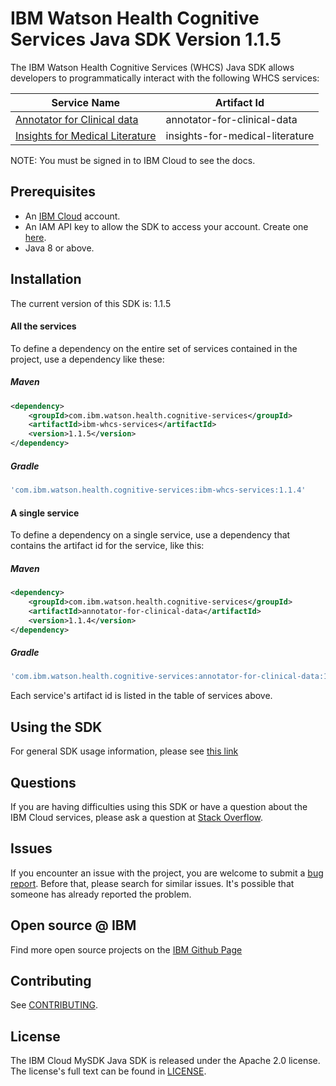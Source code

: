 # IBM Watson Health Cognitive Services Java SDK Version 1.1.5

The IBM Watson Health Cognitive Services (WHCS) Java SDK allows developers to programmatically interact with the following WHCS services:

| Service Name | Artifact Id |
|--------------|-------------|
| [Annotator for Clinical data](https://cloud.ibm.com/apidocs/wh-acd) | annotator-for-clinical-data |
| [Insights for Medical Literature](https://cloud.ibm.com/apidocs/wh-iml) | insights-for-medical-literature |

NOTE:  You must be signed in to IBM Cloud to see the docs.

## Prerequisites

[ibm-cloud-onboarding]: https://cloud.ibm.com/registration

* An [IBM Cloud][ibm-cloud-onboarding] account.
* An IAM API key to allow the SDK to access your account. Create one [here](https://cloud.ibm.com/iam/apikeys).
* Java 8 or above.

## Installation
The current version of this SDK is: 1.1.5

#### All the services
To define a dependency on the entire set of services contained in the project, use a dependency like these:

##### Maven

```xml
<dependency>
	<groupId>com.ibm.watson.health.cognitive-services</groupId>
	<artifactId>ibm-whcs-services</artifactId>
	<version>1.1.5</version>
</dependency>
```

##### Gradle

```gradle
'com.ibm.watson.health.cognitive-services:ibm-whcs-services:1.1.4'
```

#### A single service
To define a dependency on a single service, use a dependency that contains the artifact id for the service, like this:

##### Maven

```xml
<dependency>
    <groupId>com.ibm.watson.health.cognitive-services</groupId>
    <artifactId>annotator-for-clinical-data</artifactId>
    <version>1.1.4</version>
</dependency>
```

##### Gradle
```gradle
'com.ibm.watson.health.cognitive-services:annotator-for-clinical-data:1.1.4'
```
Each service's artifact id is listed in the table of services above.

## Using the SDK
For general SDK usage information, please see [this link](https://github.com/IBM/ibm-cloud-sdk-common/blob/master/README.md)


## Questions

If you are having difficulties using this SDK or have a question about the IBM Cloud services,
please ask a question at
[Stack Overflow](http://stackoverflow.com/questions/ask?tags=ibm-cloud).

## Issues
If you encounter an issue with the project, you are welcome to submit a
[bug report](https://github.com/IBM/whcs-java-sdk/issues).
Before that, please search for similar issues. It's possible that someone has already reported the problem.

## Open source @ IBM
Find more open source projects on the [IBM Github Page](http://ibm.github.io/)

## Contributing
See [CONTRIBUTING](CONTRIBUTING.md).

## License

The IBM Cloud MySDK Java SDK is released under the Apache 2.0 license.
The license's full text can be found in [LICENSE](LICENSE).
